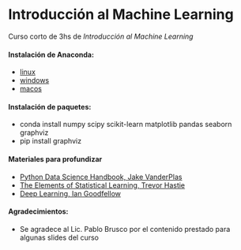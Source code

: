 # Introducción al Machine Learning
Curso corto de 3hs de *Introducción al Machine Learning*
#### Instalación de Anaconda:
- [linux](https://conda.io/docs/user-guide/install/linux.html)
- [windows](https://conda.io/docs/user-guide/install/windows.html)
- [macos](https://conda.io/docs/user-guide/install/macos.html)

#### Instalación de paquetes:
- conda install numpy scipy scikit-learn matplotlib pandas seaborn graphviz
- pip install graphviz

#### Materiales para profundizar
- [Python Data Science Handbook, Jake VanderPlas](https://jakevdp.github.io/PythonDataScienceHandbook/)
- [The Elements of Statistical Learning, Trevor Hastie](https://web.stanford.edu/~hastie/ElemStatLearn/printings/ESLII_print12.pdf) 
- [Deep Learning, Ian Goodfellow](https://www.deeplearningbook.org/)

#### Agradecimientos:
- Se agradece al Lic. Pablo Brusco por el contenido prestado para algunas slides del curso 

